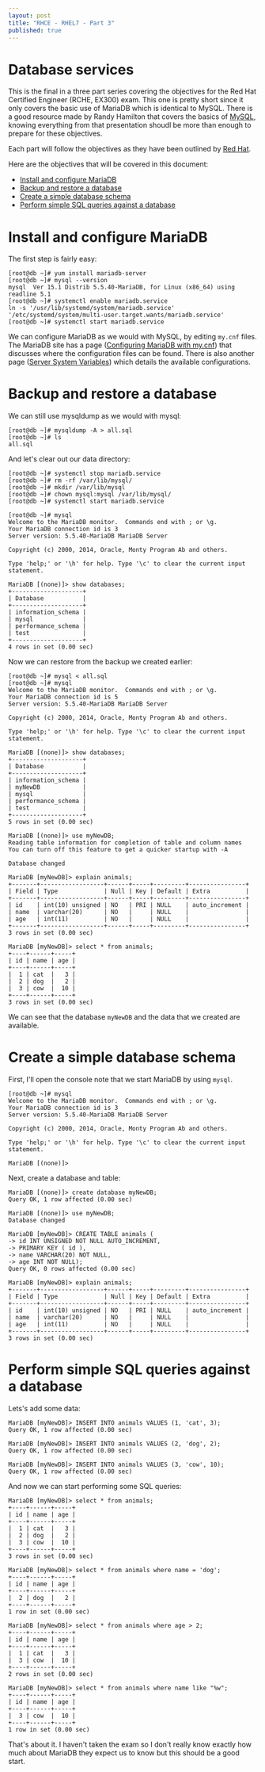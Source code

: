 ```yaml
---
layout: post
title: "RHCE - RHEL7 - Part 3"
published: true
---
```


# Database services

This is the final in a three part series covering the objectives for the Red Hat Certified Engineer (RCHE, EX300) exam. This one is pretty short since it only covers the basic use of MariaDB which is identical to MySQL. There is a good resource made by Randy Hamilton that covers the basics of [MySQL][4], knowing everything from that presentation shoudl be more than enough to prepare for these objectives.

Each part will follow the objectives as they have been outlined by [Red Hat][1].

Here are the objectives that will be covered in this document:

* [Install and configure MariaDB](#obj1)
* [Backup and restore a database](#obj2)
* [Create a simple database schema](#obj3)
* [Perform simple SQL queries against a database](#obj4)

# Install and configure MariaDB <a name=obj1></a>

The first step is fairly easy:

    [root@db ~]# yum install mariadb-server
    [root@db ~]# mysql --version
    mysql  Ver 15.1 Distrib 5.5.40-MariaDB, for Linux (x86_64) using readline 5.1
    [root@db ~]# systemctl enable mariadb.service 
    ln -s '/usr/lib/systemd/system/mariadb.service' '/etc/systemd/system/multi-user.target.wants/mariadb.service'
    [root@db ~]# systemctl start mariadb.service 

We can configure MariaDB as we would with MySQL, by editing `my.cnf` files. The MariaDB site has a page ([Configuring MariaDB with my.cnf][2]) that discusses where the configuration files can be found. There is also another page ([Server System Variables][3]) which details the available configurations.

# Backup and restore a database <a name=obj2></a>

We can still use mysqldump as we would with mysql:

    [root@db ~]# mysqldump -A > all.sql
    [root@db ~]# ls
    all.sql

And let's clear out our data directory:

    [root@db ~]# systemctl stop mariadb.service
    [root@db ~]# rm -rf /var/lib/mysql/
    [root@db ~]# mkdir /var/lib/mysql
    [root@db ~]# chown mysql:mysql /var/lib/mysql/
    [root@db ~]# systemctl start mariadb.service

    [root@db ~]# mysql
    Welcome to the MariaDB monitor.  Commands end with ; or \g.
    Your MariaDB connection id is 3
    Server version: 5.5.40-MariaDB MariaDB Server
    
    Copyright (c) 2000, 2014, Oracle, Monty Program Ab and others.
    
    Type 'help;' or '\h' for help. Type '\c' to clear the current input statement.
    
    MariaDB [(none)]> show databases;
    +--------------------+
    | Database           |
    +--------------------+
    | information_schema |
    | mysql              |
    | performance_schema |
    | test               |
    +--------------------+
    4 rows in set (0.00 sec)

Now we can restore from the backup we created earlier:

    [root@db ~]# mysql < all.sql 
    [root@db ~]# mysql
    Welcome to the MariaDB monitor.  Commands end with ; or \g.
    Your MariaDB connection id is 5
    Server version: 5.5.40-MariaDB MariaDB Server
    
    Copyright (c) 2000, 2014, Oracle, Monty Program Ab and others.
    
    Type 'help;' or '\h' for help. Type '\c' to clear the current input statement.
    
    MariaDB [(none)]> show databases;
    +--------------------+
    | Database           |
    +--------------------+
    | information_schema |
    | myNewDB            |
    | mysql              |
    | performance_schema |
    | test               |
    +--------------------+
    5 rows in set (0.00 sec)

    MariaDB [(none)]> use myNewDB;
    Reading table information for completion of table and column names
    You can turn off this feature to get a quicker startup with -A
    
    Database changed
    
    MariaDB [myNewDB]> explain animals;
    +-------+------------------+------+-----+---------+----------------+
    | Field | Type             | Null | Key | Default | Extra          |
    +-------+------------------+------+-----+---------+----------------+
    | id    | int(10) unsigned | NO   | PRI | NULL    | auto_increment |
    | name  | varchar(20)      | NO   |     | NULL    |                |
    | age   | int(11)          | NO   |     | NULL    |                |
    +-------+------------------+------+-----+---------+----------------+
    3 rows in set (0.00 sec)

    MariaDB [myNewDB]> select * from animals;
    +----+------+-----+
    | id | name | age |
    +----+------+-----+
    |  1 | cat  |   3 |
    |  2 | dog  |   2 |
    |  3 | cow  |  10 |
    +----+------+-----+
    3 rows in set (0.00 sec)


We can see that the database `myNewDB` and the data that we created are available.

# Create a simple database schema <a name=obj3></a>

First, I'll open the console note that we start MariaDB by using `mysql`. 

    [root@db ~]# mysql
    Welcome to the MariaDB monitor.  Commands end with ; or \g.
    Your MariaDB connection id is 3
    Server version: 5.5.40-MariaDB MariaDB Server
    
    Copyright (c) 2000, 2014, Oracle, Monty Program Ab and others.
    
    Type 'help;' or '\h' for help. Type '\c' to clear the current input statement.
    
    MariaDB [(none)]> 

Next, create a database and table:

    MariaDB [(none)]> create database myNewDB;
    Query OK, 1 row affected (0.00 sec)
    
    MariaDB [(none)]> use myNewDB;
    Database changed
    
    MariaDB [myNewDB]> CREATE TABLE animals (
    -> id INT UNSIGNED NOT NULL AUTO_INCREMENT,
    -> PRIMARY KEY ( id ),
    -> name VARCHAR(20) NOT NULL,
    -> age INT NOT NULL);
    Query OK, 0 rows affected (0.00 sec)
    
    MariaDB [myNewDB]> explain animals;
    +-------+------------------+------+-----+---------+----------------+
    | Field | Type             | Null | Key | Default | Extra          |
    +-------+------------------+------+-----+---------+----------------+
    | id    | int(10) unsigned | NO   | PRI | NULL    | auto_increment |
    | name  | varchar(20)      | NO   |     | NULL    |                |
    | age   | int(11)          | NO   |     | NULL    |                |
    +-------+------------------+------+-----+---------+----------------+
    3 rows in set (0.00 sec)

# Perform simple SQL queries against a database<a name=obj4></a>

Lets's add some data:

    MariaDB [myNewDB]> INSERT INTO animals VALUES (1, 'cat', 3);
    Query OK, 1 row affected (0.00 sec)
    
    MariaDB [myNewDB]> INSERT INTO animals VALUES (2, 'dog', 2);
    Query OK, 1 row affected (0.00 sec)
    
    MariaDB [myNewDB]> INSERT INTO animals VALUES (3, 'cow', 10);
    Query OK, 1 row affected (0.00 sec)

And now we can start performing some SQL queries:

    MariaDB [myNewDB]> select * from animals;
    +----+------+-----+
    | id | name | age |
    +----+------+-----+
    |  1 | cat  |   3 |
    |  2 | dog  |   2 |
    |  3 | cow  |  10 |
    +----+------+-----+
    3 rows in set (0.00 sec)
    
    MariaDB [myNewDB]> select * from animals where name = 'dog';
    +----+------+-----+
    | id | name | age |
    +----+------+-----+
    |  2 | dog  |   2 |
    +----+------+-----+
    1 row in set (0.00 sec)
    
    MariaDB [myNewDB]> select * from animals where age > 2;
    +----+------+-----+
    | id | name | age |
    +----+------+-----+
    |  1 | cat  |   3 |
    |  3 | cow  |  10 |
    +----+------+-----+
    2 rows in set (0.00 sec)
    
    MariaDB [myNewDB]> select * from animals where name like "%w";
    +----+------+-----+
    | id | name | age |
    +----+------+-----+
    |  3 | cow  |  10 |
    +----+------+-----+
    1 row in set (0.00 sec)

That's about it. I haven't taken the exam so I don't really know exactly how much about MariaDB they expect us to know but this should be a good start.




[1]: http://www.redhat.com/en/services/training/ex300-red-hat-certified-engineer-rhce-exam
[2]: https://mariadb.com/kb/en/mariadb/documentation/getting-started/configuring-mariadb-with-mycnf/
[3]: https://mariadb.com/kb/en/mariadb/documentation/optimization-and-tuning/system-variables/server-system-variables/
[4]: http://nitedog.net/mysql/#/